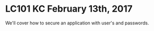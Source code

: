 # LC101 KC February 13th, 2017

We'll cover how to secure an application with user's and passwords.
